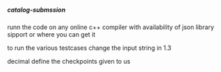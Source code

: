 ##### catalog-submssion

runn the code on any online c++ compiler with availability of json library sipport or where you can get it


to run the various testcases change the input string in 1.3 



decimal define the checkpoints given to us
